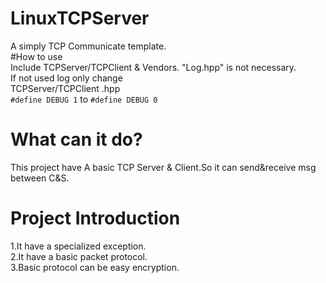 # LinuxTCPServer  
A simply TCP Communicate template.  
#How to use  
Include TCPServer/TCPClient & Vendors. "Log.hpp" is not necessary.  
If not used log only change  
TCPServer/TCPClient .hpp  
`#define DEBUG 1` to `#define DEBUG 0`  
# What can it do?  
This project have A basic TCP Server & Client.So it can send&receive msg between C&S.  
# Project Introduction
1.It have a specialized exception.  
2.It have a basic packet protocol.  
3.Basic protocol can be easy encryption.  
